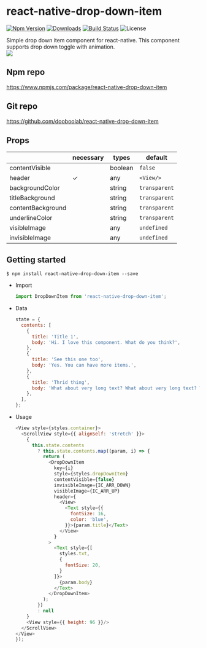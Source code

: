 # react-native-drop-down-item
[![Npm Version](http://img.shields.io/npm/v/react-native-drop-down-item.svg?style=flat-square)](https://npmjs.org/package/react-native-drop-down-item)
[![Downloads](http://img.shields.io/npm/dm/react-native-drop-down-item.svg?style=flat-square)](https://npmjs.org/package/react-native-drop-down-item)
[![Build Status](https://travis-ci.com/dooboolab/react-native-drop-down-item.svg?branch=master)](https://travis-ci.com/dooboolab/react-native-drop-down-item)
![License](http://img.shields.io/npm/l/react-native-drop-down-item.svg?style=flat-square)

Simple drop down item component for react-native. This component supports drop down toggle with animation.<br/>
<img src="https://user-images.githubusercontent.com/27461460/47951961-a7a7e500-dfab-11e8-9189-86c0eddb6e12.gif"/>

## Npm repo
https://www.npmjs.com/package/react-native-drop-down-item

## Git repo
https://github.com/dooboolab/react-native-drop-down-item

## Props
|    | necessary | types | default
|----|-----|-----|---------|
|contentVisible|  | boolean | `false` |
|header| ✓ | any | `<View/>` |
|backgroundColor|  | string | `transparent` |
|titleBackground|  | string | `transparent` |
|contentBackground|  | string | `transparent` |
|underlineColor|  | string | `transparent` |
|visibleImage|  | any | `undefined` |
|invisibleImage|  | any | `undefined` |

## Getting started
`$ npm install react-native-drop-down-item --save`

* Import
  ```javascript
  import DropDownItem from 'react-native-drop-down-item';
  ```

* Data
  ```javascript
  state = {
    contents: [
      {
        title: 'Title 1',
        body: 'Hi. I love this component. What do you think?',
      },
      {
        title: 'See this one too',
        body: 'Yes. You can have more items.',
      },
      {
        title: 'Thrid thing',
        body: 'What about very long text? What about very long text? What about very long text? What about very long text? What about very long text? What about very long text? What about very long text? What about very long text? What about very long text? What about very long text? What about very long text? What about very long text?',
      },
    ],
  };
  ```

* Usage
  ```javascript
  <View style={styles.container}>
    <ScrollView style={{ alignSelf: 'stretch' }}>
      {
        this.state.contents
          ? this.state.contents.map((param, i) => {
            return (
              <DropDownItem
                key={i}
                style={styles.dropDownItem}
                contentVisible={false}
                invisibleImage={IC_ARR_DOWN}
                visibleImage={IC_ARR_UP}
                header={
                  <View>
                    <Text style={{
                      fontSize: 16,
                      color: 'blue',
                    }}>{param.title}</Text>
                  </View>
                }
              >
                <Text style={[
                  styles.txt,
                  {
                    fontSize: 20,
                  }
                ]}>
                  {param.body}
                </Text>
              </DropDownItem>
            );
          })
          : null
      }
      <View style={{ height: 96 }}/>
    </ScrollView>
  </View>
  });
  ```
